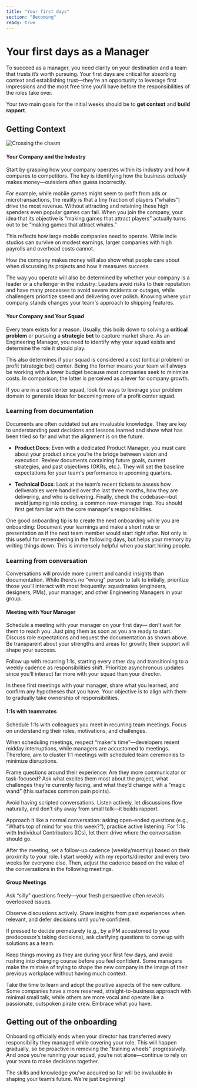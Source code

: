 ```yaml
---
title: "Your first days"
section: "Becoming"
ready: true
---
```


# Your first days as a Manager

To succeed as a manager, you need clarity on your destination and a team that trusts it’s worth pursuing. Your first days are critical for absorbing context and establishing trust—they're an opportunity to leverage first impressions and the most free time you’ll have before the responsibilities of the roles take over.

Your two main goals for the initial weeks should be to **get context** and **build rapport**.

## Getting Context

![Crossing the chasm](/assets/chapters/chapter-4-intro.svg)

#### Your Company and the Industry

Start by grasping how your company operates within its industry and how it compares to competitors. The key is identifying how the business *actually* makes money—outsiders often guess incorrectly.

For example, while mobile games might seem to profit from ads or microtransactions, the reality is that a tiny fraction of players (“whales”) drive the most revenue. Without attracting and retaining these high spenders even popular games can fail. When you join the company, your idea that its objective is “making games that attract players” actually turns out to be “making games that attract whales.”

This reflects how large mobile companies need to operate. While indie studios can survive on modest earnings, larger companies with high payrolls and overhead costs cannot.

How the company makes money will also show what people care about when discussing its projects and how it measures success. 

The way you operate will also be determined by whether your company is a leader or a challenger in the industry: Leaders avoid risks to their reputation and have many processes to avoid severe incidents or outages, while challengers prioritize speed and delivering over polish. Knowing where your company stands changes your team's approach to shipping features.

#### Your Company and Your Squad

Every team exists for a reason. Usually, this boils down to solving a **critical problem** or pursuing a **strategic bet** to capture market share. As an Engineering Manager, you need to identify why your squad exists and determine the role it should play.

This also determines if your squad is considered a cost (critical problem) or profit (strategic bet) center. Being the former means your team will always be working with a lower budget because most companies seek to minimize costs. In comparison, the latter is perceived as a lever for company growth. 

If you are in a cost center squad, look for ways to leverage your problem domain to generate ideas for becoming more of a profit center squad. 

### Learning from documentation

Documents are often outdated but are invaluable knowledge. They are key to understanding past decisions and lessons learned and show what has been tried so far and what the alignment is on the future.

- **Product Docs**: Even with a dedicated Product Manager, you must care about your product since you’re the bridge between vision and execution. Review documents containing future goals, current strategies, and past objectives (OKRs, etc.). They will set the baseline expectations for your team's performance in upcoming quarters.

- **Technical Docs**: Look at the team’s recent tickets to assess how deliverables were handled over the last three months, how they are delivering, and who is delivering. Finally, check the codebase—but avoid jumping into coding, a common new-manager trap. You should first get familiar with the core manager's responsibilities.

One good onboarding tip is to create the next onboarding while you are onboarding: Document your learnings and make a short note or presentation as if the next team member would start right after. Not only is this useful for remembering in the following days, but helps your memory by writing things down. This is immensely helpful when you start hiring people.

### Learning from conversation

Conversations will provide more current and candid insights than documentation. While there’s no “wrong” person to talk to initially, prioritize those you’ll interact with most frequently: squadmates (engineers, designers, PMs), your manager, and other Engineering Managers in your group.

#### Meeting with Your Manager

Schedule a meeting with your manager on your first day— don't wait for them to reach you. Just ping them as soon as you are ready to start. Discuss role expectations and request the documentation as shown above. Be transparent about your strengths and areas for growth; their support will shape your success.

Follow up with recurring 1:1s, starting every other day and transitioning to a weekly cadence as responsibilities shift. Prioritize asynchronous updates since you’ll interact far more with your squad than your director.

In these first meetings with your manager, share what you learned, and confirm any hypotheses that you have. Your objective is to align with them to gradually take ownership of responsibilities.

#### 1:1s with teammates

Schedule 1:1s with colleagues you meet in recurring team meetings. Focus on understanding their roles, motivations, and challenges.

When scheduling meetings, respect “maker's time”—developers resent midday interruptions, while managers are accustomed to meetings. Therefore, aim to cluster 1:1 meetings with scheduled team ceremonies to minimize disruptions.

Frame questions around their experience: Are they more communicator or task-focused? Ask what excites them most about the project, what challenges they’re currently facing, and what they’d change with a “magic wand” (this surfaces common pain points).

Avoid having scripted conversations. Listen actively, let discussions flow naturally, and don’t shy away from small talk—it builds rapport.

Approach it like a normal conversation: asking open-ended questions (e.g., “What’s top of mind for you this week?”), practice active listening. For 1:1s with Individual Contributors (ICs), let them drive where the conversation should go.

After the meeting, set a follow-up cadence (weekly/monthly) based on their proximity to your role. I start weekly with my reports/director and every two weeks for everyone else. Then, adjust the cadence based on the value of the conversations in the following meetings.
  
#### Group Meetings

Ask “silly” questions freely—your fresh perspective often reveals overlooked issues.

Observe discussions actively. Share insights from past experiences when relevant, and defer decisions until you’re confident.

If pressed to decide prematurely (e.g., by a PM accustomed to your predecessor’s taking decisions), ask clarifying questions to come up with solutions as a team.

Keep things moving as they are during your first few days, and avoid rushing into changing course before you feel confident. Some managers make the mistake of trying to shape the new company in the image of their previous workplace without having much context.

Take the time to learn and adopt the positive aspects of the new culture. Some companies have a more reserved, straight-to-business approach with minimal small talk, while others are more vocal and operate like a passionate, outspoken pirate crew. Embrace what you have.

## Getting out of the onboarding

Onboarding officially ends when your director has transferred every responsibility they managed while covering your role. This will happen gradually, so be proactive in removing the "training wheels" progressively. And once you’re running your squad, you’re not alone—continue to rely on your team to make decisions together.

The skills and knowledge you’ve acquired so far will be invaluable in shaping your team’s future. We're just beginning!
